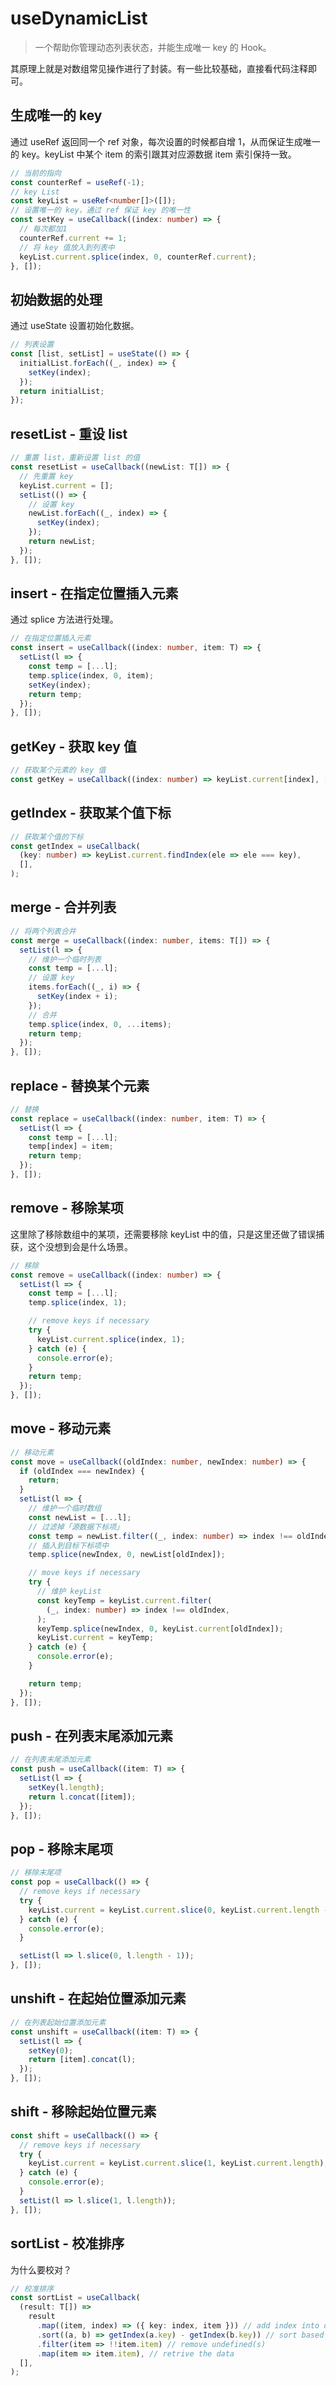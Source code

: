 # useDynamicList

> 一个帮助你管理动态列表状态，并能生成唯一 key 的 Hook。

其原理上就是对数组常见操作进行了封装。有一些比较基础，直接看代码注释即可。

## 生成唯一的 key

通过 useRef 返回同一个 ref 对象，每次设置的时候都自增 1，从而保证生成唯一的 key。keyList 中某个 item 的索引跟其对应源数据 item 索引保持一致。

```ts
// 当前的指向
const counterRef = useRef(-1);
// key List
const keyList = useRef<number[]>([]);
// 设置唯一的 key，通过 ref 保证 key 的唯一性
const setKey = useCallback((index: number) => {
  // 每次都加1
  counterRef.current += 1;
  // 将 key 值放入到列表中
  keyList.current.splice(index, 0, counterRef.current);
}, []);
```

## 初始数据的处理

通过 useState 设置初始化数据。

```ts
// 列表设置
const [list, setList] = useState(() => {
  initialList.forEach((_, index) => {
    setKey(index);
  });
  return initialList;
});
```

## resetList - 重设 list

```ts
// 重置 list，重新设置 list 的值
const resetList = useCallback((newList: T[]) => {
  // 先重置 key
  keyList.current = [];
  setList(() => {
    // 设置 key
    newList.forEach((_, index) => {
      setKey(index);
    });
    return newList;
  });
}, []);
```

## insert - 在指定位置插入元素

通过 splice 方法进行处理。

```ts
// 在指定位置插入元素
const insert = useCallback((index: number, item: T) => {
  setList(l => {
    const temp = [...l];
    temp.splice(index, 0, item);
    setKey(index);
    return temp;
  });
}, []);
```

## getKey - 获取 key 值

```ts
// 获取某个元素的 key 值
const getKey = useCallback((index: number) => keyList.current[index], []);
```

## getIndex - 获取某个值下标

```ts
// 获取某个值的下标
const getIndex = useCallback(
  (key: number) => keyList.current.findIndex(ele => ele === key),
  [],
);
```

## merge - 合并列表

```ts
// 将两个列表合并
const merge = useCallback((index: number, items: T[]) => {
  setList(l => {
    // 维护一个临时列表
    const temp = [...l];
    // 设置 key
    items.forEach((_, i) => {
      setKey(index + i);
    });
    // 合并
    temp.splice(index, 0, ...items);
    return temp;
  });
}, []);
```

## replace - 替换某个元素

```ts
// 替换
const replace = useCallback((index: number, item: T) => {
  setList(l => {
    const temp = [...l];
    temp[index] = item;
    return temp;
  });
}, []);
```

## remove - 移除某项

这里除了移除数组中的某项，还需要移除 keyList 中的值，只是这里还做了错误捕获，这个没想到会是什么场景。

```ts
// 移除
const remove = useCallback((index: number) => {
  setList(l => {
    const temp = [...l];
    temp.splice(index, 1);

    // remove keys if necessary
    try {
      keyList.current.splice(index, 1);
    } catch (e) {
      console.error(e);
    }
    return temp;
  });
}, []);
```

## move - 移动元素

```ts
// 移动元素
const move = useCallback((oldIndex: number, newIndex: number) => {
  if (oldIndex === newIndex) {
    return;
  }
  setList(l => {
    // 维护一个临时数组
    const newList = [...l];
    // 过滤掉「源数据下标项」
    const temp = newList.filter((_, index: number) => index !== oldIndex);
    // 插入到目标下标项中
    temp.splice(newIndex, 0, newList[oldIndex]);

    // move keys if necessary
    try {
      // 维护 keyList
      const keyTemp = keyList.current.filter(
        (_, index: number) => index !== oldIndex,
      );
      keyTemp.splice(newIndex, 0, keyList.current[oldIndex]);
      keyList.current = keyTemp;
    } catch (e) {
      console.error(e);
    }

    return temp;
  });
}, []);
```

## push - 在列表末尾添加元素

```ts
// 在列表末尾添加元素
const push = useCallback((item: T) => {
  setList(l => {
    setKey(l.length);
    return l.concat([item]);
  });
}, []);
```

## pop - 移除末尾项

```ts
// 移除末尾项
const pop = useCallback(() => {
  // remove keys if necessary
  try {
    keyList.current = keyList.current.slice(0, keyList.current.length - 1);
  } catch (e) {
    console.error(e);
  }

  setList(l => l.slice(0, l.length - 1));
}, []);
```

## unshift - 在起始位置添加元素

```ts
// 在列表起始位置添加元素
const unshift = useCallback((item: T) => {
  setList(l => {
    setKey(0);
    return [item].concat(l);
  });
}, []);
```

## shift - 移除起始位置元素

```ts
const shift = useCallback(() => {
  // remove keys if necessary
  try {
    keyList.current = keyList.current.slice(1, keyList.current.length);
  } catch (e) {
    console.error(e);
  }
  setList(l => l.slice(1, l.length));
}, []);
```

## sortList - 校准排序

为什么要校对？

```ts
// 校准排序
const sortList = useCallback(
  (result: T[]) =>
    result
      .map((item, index) => ({ key: index, item })) // add index into obj
      .sort((a, b) => getIndex(a.key) - getIndex(b.key)) // sort based on the index of table
      .filter(item => !!item.item) // remove undefined(s)
      .map(item => item.item), // retrive the data
  [],
);
```
